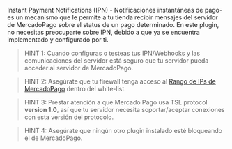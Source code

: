 Instant Payment Notifications (IPN) - Notificaciones instantáneas de pago- es un mecanismo que le permite a tu tienda recibir mensajes del servidor de MercadoPago sobre el status de un pago determinado. En este plugin, no necesitas preocuparte sobre IPN, debido a que ya se encuentra implementado y configurado por ti. 

> HINT 1: Cuando configuras o testeas tus IPN/Webhooks y las comunicaciones del servidor está seguro que tu servidor pueda acceder al servidor de MercadoPago.

> HINT 2: Asegúrate que tu firewall tenga acceso al [Rango de IPs de MercadoPago](https://www.mercadopago.com.ar/developers/en/api-docs/basics/design-considerations#ip-range) dentro del white-list.

> HINT 3: Prestar atención a que Mercado Pago usa TSL protocol **version 1.0**, así que tu servidor necesita soportar/aceptar conexiones con esta versión del protocolo.

> HINT 4: Asegúrate que ningún otro plugin instalado esté bloqueando el de MercadoPago. 